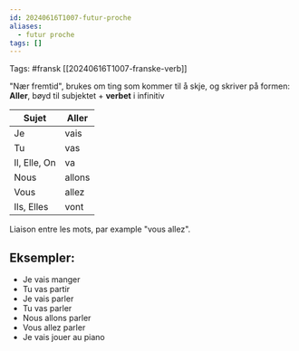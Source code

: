 ```yaml
---
id: 20240616T1007-futur-proche
aliases:
  - futur proche
tags: []
---
```


Tags: #fransk [[20240616T1007-franske-verb]]

"Nær fremtid", brukes om ting som kommer til å skje, og skriver på formen:
**Aller**, bøyd til subjektet + **verbet** i infinitiv

| Sujet        | Aller  |
| ------------ | ------ |
| Je           | vais   |
| Tu           | vas    |
| Il, Elle, On | va     |
| Nous         | allons |
| Vous         | allez  |
| Ils, Elles   | vont   |

Liaison entre les mots, par example "vous allez".

## Eksempler:

- Je vais manger
- Tu vas partir
- Je vais parler
- Tu vas parler
- Nous allons parler
- Vous allez parler
- Je vais jouer au piano
